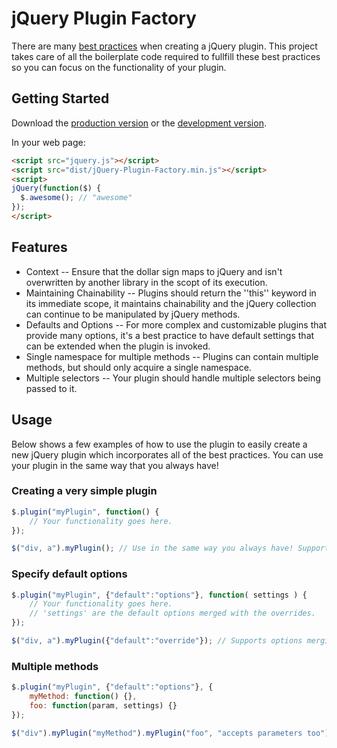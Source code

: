 jQuery Plugin Factory
=====================

There are many [best practices](http://docs.jquery.com/Plugins/Authoring) when creating a jQuery plugin. This project takes care of all the boilerplate code required to fullfill these best practices so you can focus on the functionality of your plugin.

Getting Started
---------------

Download the [production version][min] or the [development version][max].

[min]: https://raw.github.com/cameron/jQuery-Plugin-Factory/master/dist/jQuery-Plugin-Factory.min.js
[max]: https://raw.github.com/cameron/jQuery-Plugin-Factory/master/dist/jQuery-Plugin-Factory.js

In your web page:

```html
<script src="jquery.js"></script>
<script src="dist/jQuery-Plugin-Factory.min.js"></script>
<script>
jQuery(function($) {
  $.awesome(); // "awesome"
});
</script>
```

Features
--------

* Context -- Ensure that the dollar sign maps to jQuery and isn't overwritten by another library in the scopt of its execution.
* Maintaining Chainability -- Plugins should return the ''this'' keyword in its immediate scope, it maintains chainability and the jQuery collection can continue to be manipulated by jQuery methods.
* Defaults and Options -- For more complex and customizable plugins that provide many options, it's a best practice to have default settings that can be extended when the plugin is invoked.
* Single namespace for multiple methods -- Plugins can contain multiple methods, but should only acquire a single namespace.
* Multiple selectors -- Your plugin should handle multiple selectors being passed to it.

Usage
-----

Below shows a few examples of how to use the plugin to easily create a new jQuery plugin which incorporates all of the best practices. You can use your plugin in the same way that you always have!

### Creating a very simple plugin

````javascript
$.plugin("myPlugin", function() {
    // Your functionality goes here.
});

$("div, a").myPlugin(); // Use in the same way you always have! Support multiple selectors out of the box.
````

### Specify default options

````javascript
$.plugin("myPlugin", {"default":"options"}, function( settings ) {
    // Your functionality goes here.
    // 'settings' are the default options merged with the overrides.
});

$("div, a").myPlugin({"default":"override"}); // Supports options merging
````

### Multiple methods

````javascript
$.plugin("myPlugin", {"default":"options"}, {
    myMethod: function() {},
    foo: function(param, settings) {}
});

$("div").myPlugin("myMethod").myPlugin("foo", "accepts parameters too"); // Call multiple methods within the plugin
````

